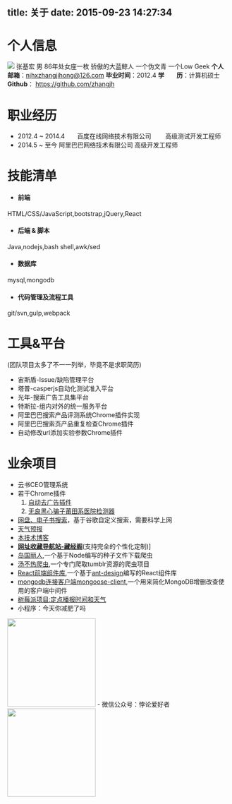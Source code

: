 title: 关于
date: 2015-09-23 14:27:34
---
# 个人信息
![](/images/default_avatar.jpg)
张基宏 男 86年处女座一枚 骄傲的大蓝鲸人
一个伪文青 一个Low Geek
**个人邮箱**：<a href="mailto:njhxzhangjihong@126.com" target="_self">njhxzhangjihong@126.com</a>
**毕业时间**：2012.4
**学　　历**：计算机硕士
**Github**： https://github.com/zhangjh

# 职业经历
- 2012.4 ~ 2014.4　　百度在线网络技术有限公司 　　高级测试开发工程师
- 2014.5 ~ 至今      阿里巴巴网络技术有限公司     高级开发工程师

# 技能清单
- #### 前端
HTML/CSS/JavaScript,bootstrap,jQuery,React

- #### 后端 & 脚本
Java,nodejs,bash shell,awk/sed

- #### 数据库
mysql,mongodb

- #### 代码管理及流程工具
git/svn,gulp,webpack

# 工具&平台
 (团队项目太多了不一一列举，毕竟不是求职简历)
- 宙斯盾-Issue/缺陷管理平台
- 塔普-casperjs自动化测试准入平台
- 光年-搜索广告工具集平台
- 特斯拉-组内对外的统一服务平台
- 阿里巴巴搜索产品评测系统Chrome插件实现
- 阿里巴巴搜索页产品重复检查Chrome插件
- 自动修改url添加实验参数Chrome插件

# 业余项目
- 云书CEO管理系统
- 若干Chrome插件
    1. [自动去广告插件](https://github.com/zhangjh/chromeExt/tree/master/%E5%8E%BB%E5%B9%BF%E5%91%8A)
	2. [无良黑心骗子莆田系医院检测器](https://github.com/zhangjh/chromeExt/tree/master/%E8%8E%86%E7%94%B0%E7%B3%BB%E5%8C%BB%E9%99%A2%E6%A3%80%E6%B5%8B%E5%99%A8)
- [网盘、电子书搜索](/search)，基于谷歌自定义搜索，需要科学上网
- [天气预报](/local-weather/index.html)
- [本技术博客](/)
- [**网址收藏导航站-藏经阁**](http://favlink.cn)(支持完全的个性化定制)]
- [岛国丽人](https://github.com/zhangjh/islandBeauty),一个基于Node编写的种子文件下载爬虫
- [汤不热爬虫](https://github.com/zhangjh/node_tumblr_spider),一个专门爬取tumblr资源的爬虫项目
- [React前端组件库](https://github.com/zhangjh/FE_Components),一个基于[ant-design](http://ant.design)编写的React组件库
- [mongodb连接客户端mongoose-client](https://www.npmjs.com/package/mongoose-client),一个用来简化MongoDB增删改查使用的客户端中间件
- [树莓派项目:定点播报时间和天气](https://github.com/zhangjh/raspberry_autoPlay)
- 小程序：今天你减肥了吗
<img src="http://wx1.sinaimg.cn/mw690/62d95157gy1fl2sdk6dioj209k09kq4d.jpg" style="width:200px" />
- 微信公众号：悖论爱好者
<img src="http://ww3.sinaimg.cn/mw690/62d95157gw1f3x0w08t3qj20760763yz.jpg" style="width:200px;" />
